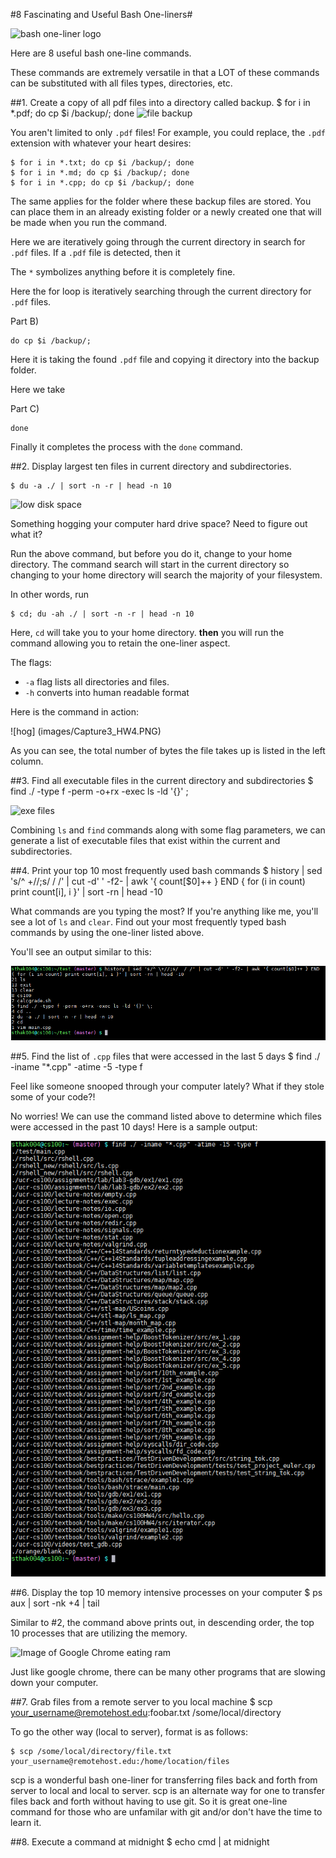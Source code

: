 #8 Fascinating and Useful Bash One-liners#

![bash one-liner logo](https://pbs.twimg.com/profile_images/2032590984/brand_400x400.png)

Here are 8 useful bash one-line commands. 

These commands are extremely versatile in that a LOT of these commands can be substituted with all files types, directories, etc.

##1. Create a copy of all pdf files into a directory called backup.
    $ for i in *.pdf; do cp $i /backup/; done
![file backup](http://www.bestbackupservices.com/wp-content/uploads/2010/07/CopyBackupFiles.jpg)

You aren't limited to only `.pdf` files!
For example, you could replace, the `.pdf` extension with whatever your heart desires:

    $ for i in *.txt; do cp $i /backup/; done
    $ for i in *.md; do cp $i /backup/; done
    $ for i in *.cpp; do cp $i /backup/; done

The same applies for the folder where these backup files are stored. You can place them in an already existing folder or a newly created one that will be made when you run the command.

Here we are iteratively going through the current directory in search for `.pdf` files. If a `.pdf` file is detected, then it 

The `*` symbolizes anything before it is completely fine.

Here the for loop is iteratively searching through the current directory for `.pdf` files. 


Part B)


    do cp $i /backup/;
Here it is taking the found `.pdf` file and copying it directory into the backup folder.


Here we take

Part C)

    done
    
Finally it completes the process with the `done` command.

##2. Display largest ten files in current directory and subdirectories.


    $ du -a ./ | sort -n -r | head -n 10


![low disk space](http://www.datareign.com/wp-content/uploads/2013/08/low-disk-space-solution.jpg)

Something hogging your computer hard drive space? Need to figure out what it? 

Run the above command, but before you do it, change to your home directory. The command search will start in the current directory so changing to your home directory will search the majority of your filesystem.


In other words, run

    $ cd; du -ah ./ | sort -n -r | head -n 10
    

Here, `cd` will take you to your home directory. **then** you will run the command allowing you to retain the one-liner aspect.

The flags: 
* `-a` flag lists all directories and files.
* `-h` converts into human readable format

Here is the command in action:

![hog] (images/Capture3_HW4.PNG)

As you can see, the total number of bytes the file takes up is listed in the left column.

##3. Find all executable files in the current directory and subdirectories
    $ find ./ -type f -perm -o+rx -exec ls -ld '{}' \;

![exe files](http://outlookrepairhelp.com/wp-content/uploads/2013/08/ac829ddeecc44c12987cab354ba6ae7e.png)

Combining `ls` and `find` commands along with some flag parameters, we can generate a list of executable files that exist within the current and subdirectories.



##4. Print your top 10 most frequently used bash commands
    $ history | sed 's/^ \+//;s/  / /' | cut -d' ' -f2- | awk '{ count[$0]++ } END { for (i in count) print count[i], i }' | sort -rn | head -10
    
What commands are you typing the most?
If you're anything like me, you'll see a lot of `ls` and `clear`. 
Find out your most frequently typed bash commands by using the one-liner listed above.

You'll see an output similar to this:

![top10](images/Capture1_HW4.PNG)
    
##5. Find the list of `.cpp` files that were accessed in the last 5 days
    $ find ./ -iname "*.cpp" -atime -5 -type f
    
Feel like someone snooped through your computer lately? What if they stole some of your code?! 

No worries! We can use the command listed above to determine which files were accessed in the past 10 days!
Here is a sample output:

![access](images/Capture2_HW4.PNG)
    
##6. Display the top 10 memory intensive processes on your computer
    $ ps aux | sort -nk +4 | tail

Similar to #2, the command above prints out, in descending order, the top 10 processes that are utilizing the memory.

![Image of Google Chrome eating ram](http://i.imgur.com/bhfYx6R.jpg)

Just like google chrome, there can be many other programs that are slowing down your computer.

##7. Grab files from a remote server to you local machine
    $ scp your_username@remotehost.edu:foobar.txt /some/local/directory
    

To go the other way (local to server), format is as follows:
    
    $ scp /some/local/directory/file.txt your_username@remotehost.edu:/home/location/files

scp is a wonderful bash one-liner for transferring files back and forth from server to local and local to server.
scp is an alternate way for one to transfer files back and forth without having to use git.
So it is great one-line command for those who are unfamilar with git and/or don't have the time to learn it.

##8. Execute a command at midnight
    $ echo cmd | at midnight


